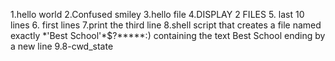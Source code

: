 1.hello world
2.Confused smiley
3.hello file
4.DISPLAY 2 FILES
5. last 10 lines
6. first lines
7.print the third line
8.shell script that creates a file named exactly \*\'Best School\'\*$\?\*\*\*\*\*:) containing the text Best School ending by a new line
9.8-cwd_state
